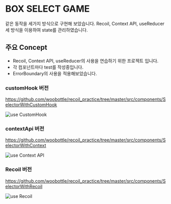 # BOX SELECT GAME

같은 동작을 세가지 방식으로 구현해 보았습니다.
Recoil, Context API, useReducer 세 방식을 이용하여 state를 관리하였습니다.

## 주요 Concept
* Recoil, Context API, useReducer의 사용을 연습하기 위한 프로젝트 입니다.
* 각 컴포넌트마다 test를 작성중입니다.
* ErrorBoundary의 사용을 적용해보았습니다.

### customHook 버전
https://github.com/woobottle/recoil_practice/tree/master/src/components/SelectorWithCustomHook

![use CustomHook](https://user-images.githubusercontent.com/50283326/162380795-9386965f-d14d-4d7c-8464-3bdd1f5e15b5.gif)

### contextApi 버전
https://github.com/woobottle/recoil_practice/tree/master/src/components/SelectorWithContext

![use Context API](https://user-images.githubusercontent.com/50283326/162380823-c5ff8d9f-a309-44a9-b98b-da90ea0de54b.gif)

### Recoil 버전
https://github.com/woobottle/recoil_practice/tree/master/src/components/SelectorWithRecoil

![use Recoil](https://user-images.githubusercontent.com/50283326/162380832-b9745f5e-ef89-4a26-86c0-56d8a18c8b68.gif)


